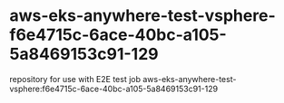 # aws-eks-anywhere-test-vsphere-f6e4715c-6ace-40bc-a105-5a8469153c91-129
repository for use with E2E test job aws-eks-anywhere-test-vsphere:f6e4715c-6ace-40bc-a105-5a8469153c91-129
